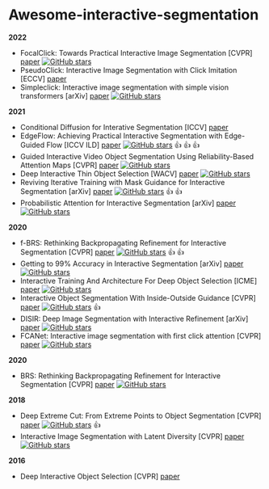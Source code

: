 # Awesome-interactive-segmentation

**2022**
- FocalClick: Towards Practical Interactive Image Segmentation [CVPR] [paper](https://arxiv.org/pdf/2204.02574.pdf) [![GitHub stars](https://img.shields.io/github/stars/XavierCHEN34/ClickSEG.svg?logo=github&label=Stars)](https://github.com/stars/XavierCHEN34)
- PseudoClick: Interactive Image Segmentation with Click Imitation [ECCV] [paper](https://www.ecva.net/papers/eccv_2022/papers_ECCV/papers/136660717.pdf)
- Simpleclick: Interactive image segmentation with simple vision transformers [arXiv] [paper](https://arxiv.org/pdf/2210.11006.pdf) [![GitHub stars](https://img.shields.io/github/stars/apple/ml-probabilistic-attention.svg?logo=github&label=Stars)](https://github.com/uncbiag/SimpleClick)

**2021**
- Conditional Diffusion for Interative Segmentation [ICCV] [paper](https://openaccess.thecvf.com/content/ICCV2021/papers/Chen_Conditional_Diffusion_for_Interactive_Segmentation_ICCV_2021_paper.pdf)
- EdgeFlow: Achieving Practical Interactive Segmentation with Edge-Guided Flow [ICCV ILD] [paper](https://arxiv.org/pdf/2109.09406.pdf) [![GitHub stars](https://img.shields.io/github/stars/PaddlePaddle/PaddleSeg.svg?logo=github&label=Stars)](https://github.com/PaddlePaddle/PaddleSeg/tree/release/2.2/contrib/EISeg) :thumbsup: :thumbsup: :thumbsup:
- Guided Interactive Video Object Segmentation Using Reliability-Based Attention Maps [CVPR] [paper](https://openaccess.thecvf.com/content/CVPR2021/papers/Heo_Guided_Interactive_Video_Object_Segmentation_Using_Reliability-Based_Attention_Maps_CVPR_2021_paper.pdf) [![GitHub stars](https://img.shields.io/github/stars/yuk6heo/GIS-RAmap.svg?logo=github&label=Stars)](https://github.com/yuk6heo/GIS-RAmap)
- Deep Interactive Thin Object Selection [WACV] [paper](https://openaccess.thecvf.com/content/WACV2021/papers/Liew_Deep_Interactive_Thin_Object_Selection_WACV_2021_paper.pdf) [![GitHub stars](https://img.shields.io/github/stars/liewjunhao/thin-object-selection.svg?logo=github&label=Stars)](https://github.com/liewjunhao/thin-object-selection)
- Reviving Iterative Training with Mask Guidance for Interactive Segmentation [arXiv] [paper](https://arxiv.org/pdf/2102.06583.pdf) [![GitHub stars](https://img.shields.io/github/stars/saic-vul/ritm_interactive_segmentation.svg?logo=github&label=Stars)](https://github.com/saic-vul/ritm_interactive_segmentation) :thumbsup: :thumbsup:
- Probabilistic Attention for Interactive Segmentation [arXiv] [paper](https://arxiv.org/pdf/2106.15338.pdf) [![GitHub stars](https://img.shields.io/github/stars/apple/ml-probabilistic-attention.svg?logo=github&label=Stars)](https://github.com/apple/ml-probabilistic-attention)

**2020**
- f-BRS: Rethinking Backpropagating Refinement for Interactive Segmentation [CVPR] [paper](https://arxiv.org/pdf/2001.10331.pdf) [![GitHub stars](https://img.shields.io/github/stars/saic-vul/fbrs_interactive_segmentation.svg?logo=github&label=Stars)](https://github.com/saic-vul/fbrs_interactive_segmentation) :thumbsup: :thumbsup:
- Getting to 99% Accuracy in Interactive Segmentation [arXiv] [paper](https://arxiv.org/pdf/2003.07932.pdf) [![GitHub stars](https://img.shields.io/github/stars/MarcoForte/DeepInteractiveSegmentation.svg?logo=github&label=Stars)](https://github.com/MarcoForte/DeepInteractiveSegmentation)
- Interactive Training And Architecture For Deep Object Selection [ICME] [paper](https://ieeexplore.ieee.org/document/9102942) [![GitHub stars](https://img.shields.io/github/stars/MarcoForte/DeepInteractiveSegmentation.svg?logo=github&label=Stars)](https://github.com/MarcoForte/DeepInteractiveSegmentation)
- Interactive Object Segmentation With Inside-Outside Guidance [CVPR] [paper](https://openaccess.thecvf.com/content_CVPR_2020/papers/Zhang_Interactive_Object_Segmentation_With_Inside-Outside_Guidance_CVPR_2020_paper.pdf) [![GitHub stars](https://img.shields.io/github/stars/shiyinzhang/Inside-Outside-Guidance.svg?logo=github&label=Stars)](https://github.com/shiyinzhang/Inside-Outside-Guidance) :thumbsup:
- DISIR: Deep Image Segmentation with Interactive Refinement [arXiv] [paper](https://arxiv.org/pdf/2003.14200.pdf) [![GitHub stars](https://img.shields.io/github/stars/delair-ai/DISIR.svg?logo=github&label=Stars)](https://github.com/delair-ai/DISIR)
- FCANet: Interactive image segmentation with first click attention [CVPR] [paper](https://openaccess.thecvf.com/content_CVPR_2020/papers/Lin_Interactive_Image_Segmentation_With_First_Click_Attention_CVPR_2020_paper.pdf) [![GitHub stars](https://img.shields.io/github/stars/delair-ai/DISIR.svg?logo=github&label=Stars)](https://github.com/Res2Net/Res2Net-fcanet)

**2020**
- BRS: Rethinking Backpropagating Refinement for Interactive Segmentation [CVPR] [paper](https://openaccess.thecvf.com/content_CVPR_2019/papers/Jang_Interactive_Image_Segmentation_via_Backpropagating_Refinement_Scheme_CVPR_2019_paper.pdf) [![GitHub stars](https://img.shields.io/github/stars/saic-vul/fbrs_interactive_segmentation.svg?logo=github&label=Stars)](https://github.com/wdjang/BRS-Interactive_segmentation)

**2018**
- Deep Extreme Cut: From Extreme Points to Object Segmentation [CVPR] [paper](https://arxiv.org/pdf/1711.09081v2.pdf) [![GitHub stars](https://img.shields.io/github/stars/scaelles/DEXTR-PyTorch.svg?logo=github&label=Stars)](https://github.com/scaelles/DEXTR-PyTorch) :thumbsup:
- Interactive Image Segmentation with Latent Diversity [CVPR] [paper](https://openaccess.thecvf.com/content_cvpr_2018/papers/Li_Interactive_Image_Segmentation_CVPR_2018_paper.pdf) [![GitHub stars](https://img.shields.io/github/stars/isl-org/Intseg.svg?logo=github&label=Stars)](https://github.com/isl-org/Intseg)

**2016**
- Deep Interactive Object Selection [CVPR] [paper](https://arxiv.org/pdf/1603.04042v1.pdf)

